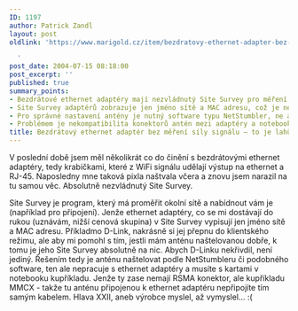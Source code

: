 ```yaml
---
ID: 1197
author: Patrick Zandl
layout: post
oldlink: 'https://www.marigold.cz/item/bezdratovy-ethernet-adapter-bez-mereni-sily-signalu-to-je-lahudka

  '
post_date: 2004-07-15 08:18:00
post_excerpt: ''
published: true
summary_points:
- Bezdrátové ethernet adaptéry mají nezvládnutý Site Survey pro měření okolních sítí.
- Site Survey adaptérů zobrazuje jen jméno sítě a MAC adresu, což je nedostatečné.
- Pro správné nastavení antény je nutný software typu NetStumbler, ne adaptér.
- Problémem je nekompatibilita konektorů antén mezi adaptéry a notebooky.
title: Bezdrátový ethernet adaptér bez měření síly signálu – to je lahůdka
---
```


<p>
V poslední době jsem měl několikrát co do činění s bezdrátovými ethernet adaptéry, tedy krabičkami, které z WiFi signálu udělají výstup na ethernet a RJ-45. Naposledny mne taková pixla naštvala včera a znovu jsem narazil na tu samou věc. Absolutně nezvládnutý Site Survey. </p>
<p>
Site Survey je program, který má proměřit okolní sítě a nabídnout vám je (například pro připojení). Jenže ethernet adaptéry, co se mi dostávají do rukou (uznávám, nižší cenová skupina) v Site Survey vypisují jen jméno sítě a MAC adresu. Příkladmo D-Link, nakrásně si jej přepnu do klientského režimu, ale aby mi pomohl s tím, jestli mám anténu naštelovanou dobře, k tomu je jeho Site Survey absolutně na nic. Abych D-Linku nekřivdil, není jediný. Řešením tedy je anténu naštelovat podle NetStumbleru či podobného software, ten ale nepracuje s ethernet adaptéry a musíte s kartami v notebooku kupříkladu. Jenže ty zase nemají RSMA konektor, ale kupříkladu MMCX - takže tu anténu připojenou k ethernet adaptéru nepřipojíte tím samým kabelem. Hlava XXII, aneb výrobce myslel, až vymyslel... :(</p>